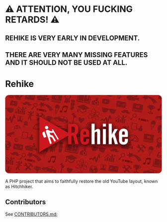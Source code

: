 # ⚠ ATTENTION, YOU FUCKING RETARDS! ⚠

## REHIKE IS VERY EARLY IN DEVELOPMENT.
## THERE ARE VERY MANY MISSING FEATURES AND IT SHOULD NOT BE USED AT ALL.

# Rehike

<p align="center">
    <img src="branding/banner.png" alt="Rehike branding image">
</p>

A PHP project that aims to faithfully restore the old YouTube layout, known as Hitchhiker.

## Contributors

See [CONTRIBUTORS.md](CONTRIBUTORS.md);
